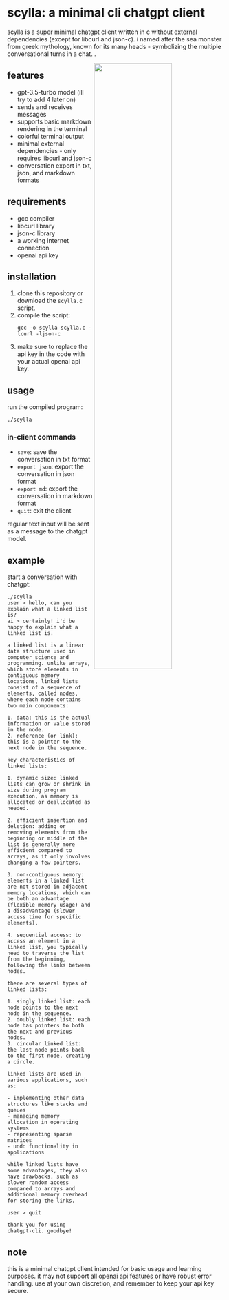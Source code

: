# scylla: a minimal cli chatgpt client

scylla is a super minimal chatgpt client written in c without external dependencies (except for libcurl and json-c). i named after the sea monster from greek mythology, known for its many heads - symbolizing the multiple conversational turns in a chat. .

<a href="https://i.imgur.com/gIIaMIL.png"><img src="https://i.imgur.com/gIIaMIL.png" width="60%" align="right"></a>

## features

- gpt-3.5-turbo model (ill try to add 4 later on)
- sends and receives messages
- supports basic markdown rendering in the terminal
- colorful terminal output
- minimal external dependencies - only requires libcurl and json-c
- conversation export in txt, json, and markdown formats

## requirements

- gcc compiler
- libcurl library
- json-c library
- a working internet connection
- openai api key

## installation

1. clone this repository or download the `scylla.c` script.
2. compile the script:
   ```
   gcc -o scylla scylla.c -lcurl -ljson-c
   ```
3. make sure to replace the api key in the code with your actual openai api key.

## usage

run the compiled program:

```
./scylla
```

### in-client commands

- `save`: save the conversation in txt format
- `export json`: export the conversation in json format
- `export md`: export the conversation in markdown format
- `quit`: exit the client

regular text input will be sent as a message to the chatgpt model.

## example

start a conversation with chatgpt:

```
./scylla
user > hello, can you explain what a linked list is?
ai > certainly! i'd be happy to explain what a linked list is.

a linked list is a linear data structure used in computer science and programming. unlike arrays, which store elements in contiguous memory locations, linked lists consist of a sequence of elements, called nodes, where each node contains two main components:

1. data: this is the actual information or value stored in the node.
2. reference (or link): this is a pointer to the next node in the sequence.

key characteristics of linked lists:

1. dynamic size: linked lists can grow or shrink in size during program execution, as memory is allocated or deallocated as needed.

2. efficient insertion and deletion: adding or removing elements from the beginning or middle of the list is generally more efficient compared to arrays, as it only involves changing a few pointers.

3. non-contiguous memory: elements in a linked list are not stored in adjacent memory locations, which can be both an advantage (flexible memory usage) and a disadvantage (slower access time for specific elements).

4. sequential access: to access an element in a linked list, you typically need to traverse the list from the beginning, following the links between nodes.

there are several types of linked lists:

1. singly linked list: each node points to the next node in the sequence.
2. doubly linked list: each node has pointers to both the next and previous nodes.
3. circular linked list: the last node points back to the first node, creating a circle.

linked lists are used in various applications, such as:

- implementing other data structures like stacks and queues
- managing memory allocation in operating systems
- representing sparse matrices
- undo functionality in applications

while linked lists have some advantages, they also have drawbacks, such as slower random access compared to arrays and additional memory overhead for storing the links.

user > quit

thank you for using chatgpt-cli. goodbye!
```

## note

this is a minimal chatgpt client intended for basic usage and learning purposes. it may not support all openai api features or have robust error handling. use at your own discretion, and remember to keep your api key secure.
